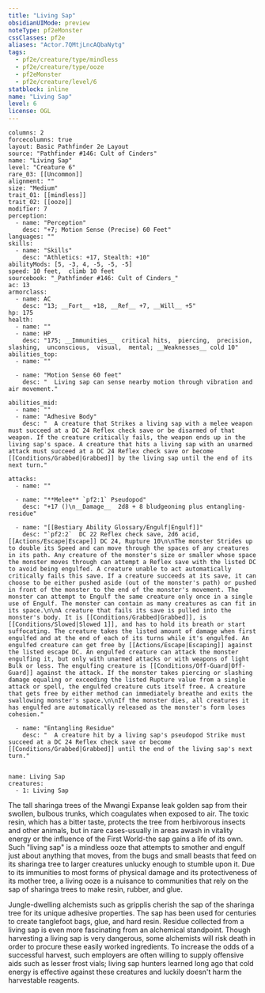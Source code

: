 ```yaml
---
title: "Living Sap"
obsidianUIMode: preview
noteType: pf2eMonster
cssClasses: pf2e
aliases: "Actor.7QMtjLncAQbaNytg" 
tags:
  - pf2e/creature/type/mindless
  - pf2e/creature/type/ooze
  - pf2eMonster
  - pf2e/creature/level/6
statblock: inline
name: "Living Sap"
level: 6
license: OGL
---
```


```statblock
columns: 2
forcecolumns: true
layout: Basic Pathfinder 2e Layout
source: "Pathfinder #146: Cult of Cinders"
name: "Living Sap"
level: "Creature 6"
rare_03: [[Uncommon]]
alignment: ""
size: "Medium"
trait_01: [[mindless]]
trait_02: [[ooze]]
modifier: 7
perception:
  - name: "Perception"
    desc: "+7; Motion Sense (Precise) 60 Feet"
languages: ""
skills:
  - name: "Skills"
    desc: "Athletics: +17, Stealth: +10"
abilityMods: [5, -3, 4, -5, -5, -5]
speed: 10 feet,  climb 10 feet
sourcebook: "_Pathfinder #146: Cult of Cinders_"
ac: 13
armorclass:
  - name: AC
    desc: "13; __Fort__ +18, __Ref__ +7, __Will__ +5"
hp: 175
health:
  - name: ""
  - name: HP
    desc: "175; __Immunities__  critical hits,  piercing,  precision,  slashing,  unconscious,  visual,  mental; __Weaknesses__ cold 10"
abilities_top:
  - name: ""

  - name: "Motion Sense 60 feet"
    desc: "  Living sap can sense nearby motion through vibration and air movement."

abilities_mid:
  - name: ""
  - name: "Adhesive Body"
    desc: "  A creature that Strikes a living sap with a melee weapon must succeed at a DC 24 Reflex check save or be disarmed of that weapon. If the creature critically fails, the weapon ends up in the living sap's space. A creature that hits a living sap with an unarmed attack must succeed at a DC 24 Reflex check save or become [[Conditions/Grabbed|Grabbed]] by the living sap until the end of its next turn."

attacks:
  - name: ""

  - name: "**Melee** `pf2:1` Pseudopod"
    desc: "+17 ()\n__Damage__  2d8 + 8 bludgeoning plus entangling-residue"

  - name: "[[Bestiary Ability Glossary/Engulf|Engulf]]"
    desc: "`pf2:2`  DC 22 Reflex check save, 2d6 acid, [[Actions/Escape|Escape]] DC 24, Rupture 10\n\nThe monster Strides up to double its Speed and can move through the spaces of any creatures in its path. Any creature of the monster's size or smaller whose space the monster moves through can attempt a Reflex save with the listed DC to avoid being engulfed. A creature unable to act automatically critically fails this save. If a creature succeeds at its save, it can choose to be either pushed aside (out of the monster's path) or pushed in front of the monster to the end of the monster's movement. The monster can attempt to Engulf the same creature only once in a single use of Engulf. The monster can contain as many creatures as can fit in its space.\n\nA creature that fails its save is pulled into the monster's body. It is [[Conditions/Grabbed|Grabbed]], is [[Conditions/Slowed|Slowed 1]], and has to hold its breath or start suffocating. The creature takes the listed amount of damage when first engulfed and at the end of each of its turns while it's engulfed. An engulfed creature can get free by [[Actions/Escape|Escaping]] against the listed escape DC. An engulfed creature can attack the monster engulfing it, but only with unarmed attacks or with weapons of light Bulk or less. The engulfing creature is [[Conditions/Off-Guard|Off-Guard]] against the attack. If the monster takes piercing or slashing damage equaling or exceeding the listed Rupture value from a single attack or spell, the engulfed creature cuts itself free. A creature that gets free by either method can immediately breathe and exits the swallowing monster's space.\n\nIf the monster dies, all creatures it has engulfed are automatically released as the monster's form loses cohesion."

  - name: "Entangling Residue"
    desc: "  A creature hit by a living sap's pseudopod Strike must succeed at a DC 24 Reflex check save or become [[Conditions/Grabbed|Grabbed]] until the end of the living sap's next turn."
 
```

```encounter-table
name: Living Sap
creatures:
  - 1: Living Sap
```



The tall sharinga trees of the Mwangi Expanse leak golden sap from their swollen, bulbous trunks, which coagulates when exposed to air. The toxic resin, which has a bitter taste, protects the tree from herbivorous insects and other animals, but in rare cases-usually in areas awash in vitality energy or the influence of the First World-the sap gains a life of its own. Such "living sap" is a mindless ooze that attempts to smother and engulf just about anything that moves, from the bugs and small beasts that feed on its sharinga tree to larger creatures unlucky enough to stumble upon it. Due to its immunities to most forms of physical damage and its protectiveness of its mother tree, a living ooze is a nuisance to communities that rely on the sap of sharinga trees to make resin, rubber, and glue.

Jungle-dwelling alchemists such as gripplis cherish the sap of the sharinga tree for its unique adhesive properties. The sap has been used for centuries to create tanglefoot bags, glue, and hard resin. Residue collected from a living sap is even more fascinating from an alchemical standpoint. Though harvesting a living sap is very dangerous, some alchemists will risk death in order to procure these easily worked ingredients. To increase the odds of a successful harvest, such employers are often willing to supply offensive aids such as lesser frost vials; living sap hunters learned long ago that cold energy is effective against these creatures and luckily doesn't harm the harvestable reagents.
